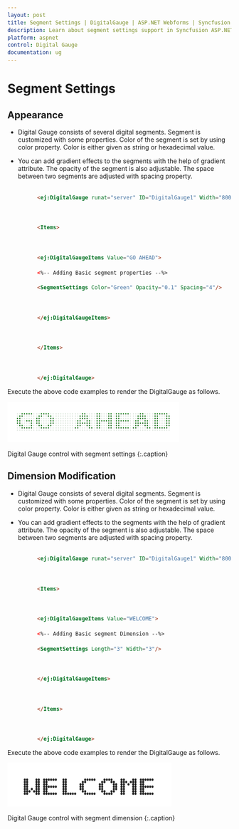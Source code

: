```yaml
---
layout: post
title: Segment Settings | DigitalGauge | ASP.NET Webforms | Syncfusion
description: Learn about segment settings support in Syncfusion ASP.NET Webforms Digital Gauge control and more details.
platform: aspnet
control: Digital Gauge
documentation: ug
---
```


# Segment Settings

## Appearance

* Digital Gauge consists of several digital segments. Segment is customized with some properties. Color of the segment is set by using color property. Color is either given as string or hexadecimal value. 
* You can add gradient effects to the segments with the help of gradient attribute. The opacity of the segment is also adjustable. The space between two  segments are adjusted with spacing property.



  ~~~ html

        <ej:DigitalGauge runat="server" ID="DigitalGauge1" Width="800">



        <Items>



        <ej:DigitalGaugeItems Value="GO AHEAD">

        <%-- Adding Basic segment properties --%>

        <SegmentSettings Color="Green" Opacity="0.1" Spacing="4"/>



        </ej:DigitalGaugeItems>



        </Items>



        </ej:DigitalGauge>

  ~~~

Execute the above code examples to render the DigitalGauge as follows.



![ASPNET DigitalGauge Segment-Settings image1](Segment-Settings_images/Segment-Settings_img1.png)


Digital Gauge control with segment settings
{:.caption} 


## Dimension Modification

* Digital Gauge consists of several digital segments. Segment is customized with some properties. Color of the segment is set by using color property. Color is either given as string or hexadecimal value. 
* You can add gradient effects to the segments with the help of gradient attribute. The opacity of the segment is also adjustable. The space between two  segments are adjusted with spacing property.

  ~~~ html

        <ej:DigitalGauge runat="server" ID="DigitalGauge1" Width="800">



        <Items>



        <ej:DigitalGaugeItems Value="WELCOME">

        <%-- Adding Basic segment Dimension --%>

        <SegmentSettings Length="3" Width="3"/>



        </ej:DigitalGaugeItems>



        </Items>



        </ej:DigitalGauge>

  ~~~

Execute the above code examples to render the DigitalGauge as follows.



![ASPNET DigitalGauge Segment-Settings image2](Segment-Settings_images/Segment-Settings_img2.png)

Digital Gauge control with segment dimension
{:.caption} 



